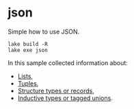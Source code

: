 # json

Simple how to use JSON.

```
lake build -R
lake exe json
```

In this sample collected information about: 
- [Lists](Datatypes/Lists.lean), 
- [Tuples](Datatypes/Tuples.lean), 
- [Structure types or records](Datatypes/StructureTypes.lean), 
- [Inductive types or tagged unions](Datatypes/InductiveTypes.lean).

<!-- You can go to [DataTypes](../datatypes/README.md) after this section. -->